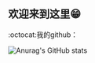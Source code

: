 ## 欢迎来到这里😁

<p>:octocat:我的github：</p>

![Anurag's GitHub stats](https://github-readme-stats.vercel.app/api?username=miagz&show_icons=true)

